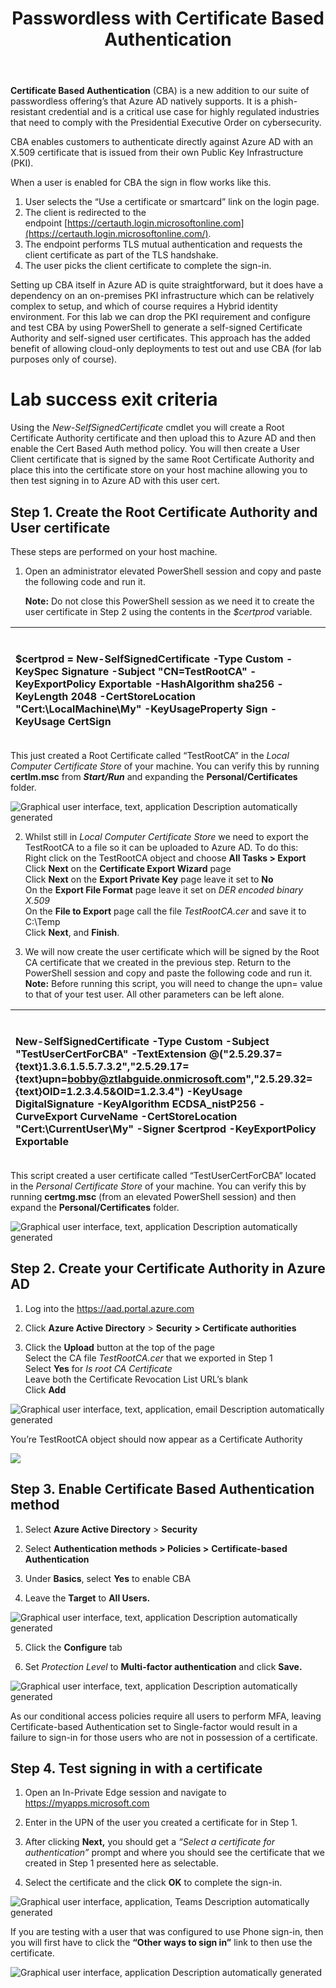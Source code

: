 ﻿---
id: pswdlesscba
title: Passwordless with Certificate Based Authentication 
sidebar_label: Certificate Based Auth
slug: /pswdlesscba
---



**Certificate Based Authentication** (CBA) is a new addition to our suite of passwordless offering’s that Azure AD natively supports. It is a phish-resistant credential and is a critical use case for highly regulated industries that need to comply with the Presidential Executive Order on cybersecurity. 

CBA enables customers to authenticate directly against Azure AD with an X.509 certificate that is issued from their own Public Key Infrastructure (PKI).

When a user is enabled for CBA the sign in flow works like this.

1. User selects the “Use a certificate or smartcard” link on the login page. 
1. The client is redirected to the endpoint [https://certauth.login.microsoftonline.com](https://certauth.login.microsoftonline.com/).
1. The endpoint performs TLS mutual authentication and requests the client certificate as part of the TLS handshake.
1. The user picks the client certificate to complete the sign-in.

Setting up CBA itself in Azure AD is quite straightforward, but it does have a dependency on an on-premises PKI infrastructure which can be relatively complex to setup, and which of course requires a Hybrid identity environment. For this lab we can drop the PKI requirement and configure and test CBA by using PowerShell to generate a self-signed Certificate Authority and self-signed user certificates. This approach has the added benefit of allowing cloud-only deployments to test out and use CBA (for lab purposes only of course).

# Lab success exit criteria
Using the *New-SelfSignedCertificate* cmdlet you will create a Root Certificate Authority certificate and then upload this to Azure AD and then enable the Cert Based Auth method policy. You will then create a User Client certificate that is signed by the same Root Certificate Authority and place this into the certificate store on your host machine allowing you to then test signing in to Azure AD with this user cert.

## Step 1. Create the Root Certificate Authority and User certificate
These steps are performed on your host machine.

1. Open an administrator elevated PowerShell session and copy and paste the following code and run it. 

   **Note:** Do not close this PowerShell session as we need it to create the user certificate in Step 2 using the contents in the *$certprod* variable.


|<p><br/>$certprod = New-SelfSignedCertificate -Type Custom -KeySpec Signature -Subject "CN=TestRootCA" -KeyExportPolicy Exportable -HashAlgorithm sha256 -KeyLength 2048 -CertStoreLocation "Cert:\LocalMachine\My" -KeyUsageProperty Sign -KeyUsage CertSign </p>|
| :- |

This just created a Root Certificate called “TestRootCA” in the *Local Computer Certificate Store* of your machine. You can verify this by running **certlm.msc** from ***Start/Run*** and expanding the **Personal/Certificates** folder.

![Graphical user interface, text, application Description automatically generated](img/pswdlesscba.001.png)

2. Whilst still in *Local Computer Certificate Store* we need to export the TestRootCA to a file so it can be uploaded to Azure AD. To do this:    
Right click on the TestRootCA object and choose **All Tasks > Export**  
Click **Next** on the **Certificate Export Wizard** page    
Click **Next** on the **Export Private Key** page leave it set to **No**   
On the **Export File Format** page leave it set on *DER encoded binary X.509*    
On the **File to Export** page call the file *TestRootCA.cer* and save it to C:\Temp  
Click **Next**, and **Finish**.

1. We will now create the user certificate which will be signed by the Root CA certificate that we created in the previous step. Return to the PowerShell session and copy and paste the following code and run it.   
**Note:** Before running this script, you will need to change the upn= value to that of your test user. All other parameters can be left alone.

|<p><br/>New-SelfSignedCertificate -Type Custom -Subject "TestUserCertForCBA" -TextExtension @("2.5.29.37={text}1.3.6.1.5.5.7.3.2","2.5.29.17={text}upn=bobby@ztlabguide.onmicrosoft.com","2.5.29.32={text}OID=1.2.3.4.5&OID=1.2.3.4") -KeyUsage DigitalSignature -KeyAlgorithm ECDSA\_nistP256 -CurveExport CurveName -CertStoreLocation "Cert:\CurrentUser\My" -Signer $certprod -KeyExportPolicy Exportable </p>|
| :- |

This script created a user certificate called “TestUserCertForCBA” located in the *Personal Certificate Store* of your machine. You can verify this by running **certmg.msc** (from an elevated PowerShell session) and then expand the **Personal/Certificates** folder.

![Graphical user interface, text, application Description automatically generated](img/pswdlesscba.002.png)

## Step 2. Create your Certificate Authority in Azure AD
1. Log into the <https://aad.portal.azure.com>  

1. Click **Azure Active Directory** > **Security** **> Certificate authorities**
1. Click the **Upload** button at the top of the page    
Select the CA file *TestRootCA.cer* that we exported in Step 1    
Select **Yes** for *Is root CA Certificate*  
Leave both the Certificate Revocation List URL’s blank   
Click **Add**

![Graphical user interface, text, application, email Description automatically generated](img/pswdlesscba.003.png)

You’re TestRootCA object should now appear as a Certificate Authority

![](img/pswdlesscba.004.png)


## Step 3. Enable Certificate Based Authentication method
1. Select **Azure Active Directory** > **Security** 

1. Select **Authentication methods** **> Policies >** **Certificate-based Authentication**
1. Under **Basics**, select **Yes** to enable CBA
1. Leave the **Target** to **All Users.**


![Graphical user interface, text, application Description automatically generated](img/pswdlesscba.005.png)

5. Click the **Configure** tab

1. Set *Protection Level* to **Multi-factor authentication** and click **Save.**


![Graphical user interface, text, application Description automatically generated](img/pswdlesscba.006.png)

As our conditional access policies require all users to perform MFA, leaving Certificate-based Authentication set to Single-factor would result in a failure to sign-in for those users who are not in possession of a certificate.

## Step 4. Test signing in with a certificate
1. Open an In-Private Edge session and navigate to <https://myapps.microsoft.com> 

1. Enter in the UPN of the user you created a certificate for in Step 1.
1. After clicking **Next,** you should get a *“Select a certificate for authentication”* prompt and where you should see the certificate that we created in Step 1 presented here as selectable.
1. Select the certificate and the click **OK** to complete the sign-in.

![Graphical user interface, application, Teams Description automatically generated](img/pswdlesscba.007.png)

If you are testing with a user that was configured to use Phone sign-in, then you will first have to click the **“Other ways to sign in”** link to then use the certificate.

![Graphical user interface, application Description automatically generated](img/pswdlesscba.008.png)












